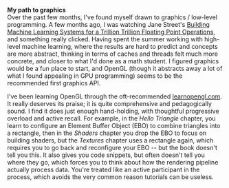 **My path to graphics** \
Over the past few months, I've found myself drawn to graphics / low-level programming. A few months ago, I was watching Jane Street's [Building Machine Learning Systems for a Trillion Trillion Floating Point Operations](https://www.youtube.com/watch?v=139UPjoq7Kw), and something really clicked. Having spent the summer working with high-level machine learning, where the results are hard to predict and concepts are more abstract, thinking in terms of caches and threads felt much more concrete, and closer to what I'd done as a math student. I figured graphics would be a fun place to start, and OpenGL (though it abstracts away a lot of what I found appealing in GPU programming) seems to be the recommended first graphics API.

I've been learning OpenGL through the oft-recommended [learnopengl.com](learnopengl.com). It really deserves its praise; it is quite comprehensive and pedagogically sound. I find it does just enough hand-holding, with thoughtful progressive overload and active recall. For example, in the *Hello Triangle* chapter, you learn to configure an Element Buffer Object (EBO) to combine triangles into a rectangle, then in the *Shaders* chapter you drop the EBO to focus on building shaders, but the *Textures* chapter uses a rectangle again, which requires you to go back and reconfigure your EBO -- but the book doesn't tell you this. It also gives you code snippets, but often doesn't tell you where they go, which forces you to think about how the rendering pipeline actually process data. You're treated like an active participant in the process, which avoids the very common reason tutorials can be useless. 
